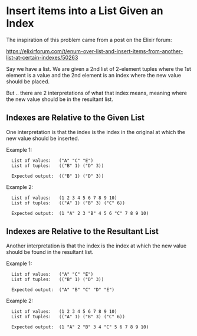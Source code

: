 # Insert items into a List Given an Index

The inspiration of this problem came from a post on the Elixir forum:

https://elixirforum.com/t/enum-over-list-and-insert-items-from-another-list-at-certain-indexes/50263

Say we have a list. We are given a 2nd list of 2-element tuples where the 1st element
is a value and the 2nd element is an index where the new value should be placed.

But .. there are 2 interpretations of what that index means, meaning where the
new value should be in the resultant list.

## Indexes are Relative to the Given List

One interpretation is that the index is the index in the original at which the new
value should be inserted.

Example 1:

```
  List of values:   ("A" "C" "E")
  List of tuples:   (("B" 1) ("D" 3))

  Expected output:  (("B" 1) ("D" 3))
```

Example 2:

```
  List of values:   (1 2 3 4 5 6 7 8 9 10)
  List of tuples:   (("A" 1) ("B" 3) ("C" 6))

  Expected output:  (1 "A" 2 3 "B" 4 5 6 "C" 7 8 9 10)
``` 


## Indexes are Relative to the Resultant List

Another interpretation is that the index is the index at which the new value should
be found in the resultant list.

Example 1:

```
  List of values:   ("A" "C" "E")
  List of tuples:   (("B" 1) ("D" 3))

  Expected output:  ("A" "B" "C" "D" "E")
```

Example 2:

```
  List of values:   (1 2 3 4 5 6 7 8 9 10)
  List of tuples:   (("A" 1) ("B" 3) ("C" 6))

  Expected output:  (1 "A" 2 "B" 3 4 "C" 5 6 7 8 9 10)
```